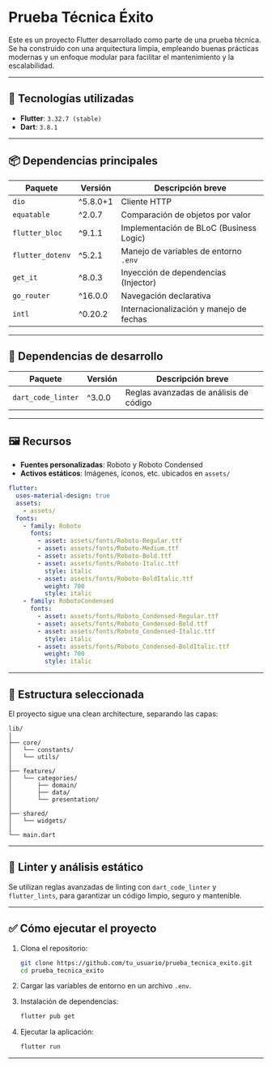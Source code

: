 
# Prueba Técnica Éxito

Este es un proyecto Flutter desarrollado como parte de una prueba técnica. Se ha construido con una arquitectura limpia, empleando buenas prácticas modernas y un enfoque modular para facilitar el mantenimiento y la escalabilidad.

---

## 🚀 Tecnologías utilizadas

- **Flutter**: `3.32.7 (stable)`
- **Dart**: `3.8.1`

---

## 📦 Dependencias principales

| Paquete           | Versión      | Descripción breve                              |
|-------------------|--------------|-----------------------------------------------|
| `dio`             | ^5.8.0+1     | Cliente HTTP                                  |
| `equatable`       | ^2.0.7       | Comparación de objetos por valor              |
| `flutter_bloc`    | ^9.1.1       | Implementación de BLoC (Business Logic)       |
| `flutter_dotenv`  | ^5.2.1       | Manejo de variables de entorno `.env`         |
| `get_it`          | ^8.0.3       | Inyección de dependencias (Injector)         |
| `go_router`       | ^16.0.0      | Navegación declarativa                        |
| `intl`            | ^0.20.2      | Internacionalización y manejo de fechas       |

---

## 🧪 Dependencias de desarrollo

| Paquete              | Versión      | Descripción breve                        |
|----------------------|--------------|------------------------------------------|
| `dart_code_linter`   | ^3.0.0       | Reglas avanzadas de análisis de código   |

---

## 🖼️ Recursos

- **Fuentes personalizadas**: Roboto y Roboto Condensed
- **Activos estáticos**: Imágenes, íconos, etc. ubicados en `assets/`

```yaml
flutter:
  uses-material-design: true
  assets:
    - assets/
  fonts:
    - family: Roboto
      fonts:
        - asset: assets/fonts/Roboto-Regular.ttf
        - asset: assets/fonts/Roboto-Medium.ttf
        - asset: assets/fonts/Roboto-Bold.ttf
        - asset: assets/fonts/Roboto-Italic.ttf
          style: italic
        - asset: assets/fonts/Roboto-BoldItalic.ttf
          weight: 700
          style: italic
    - family: RobotoCondensed
      fonts:
        - asset: assets/fonts/Roboto_Condensed-Regular.ttf
        - asset: assets/fonts/Roboto_Condensed-Bold.ttf
        - asset: assets/fonts/Roboto_Condensed-Italic.ttf
          style: italic
        - asset: assets/fonts/Roboto_Condensed-BoldItalic.ttf
          weight: 700
          style: italic
````

---

## 📁 Estructura seleccionada

El proyecto sigue una clean architecture, separando las capas:

```
lib/
│
├── core/
│   └── constants/
│   └── utils/
│
├── features/
│   └── categories/
│       ├── domain/
│       ├── data/
│       └── presentation/
│
├── shared/
│   └── widgets/
│
└── main.dart
```

---

## 🧹 Linter y análisis estático

Se utilizan reglas avanzadas de linting con `dart_code_linter` y `flutter_lints`, para garantizar un código limpio, seguro y mantenible.

---

## ✅ Cómo ejecutar el proyecto

1. Clona el repositorio:

   ```bash
   git clone https://github.com/tu_usuario/prueba_tecnica_exito.git
   cd prueba_tecnica_exito
   ```

2. Cargar las variables de entorno en un archivo `.env`.

3. Instalación de dependencias:

   ```bash
   flutter pub get
   ```

4. Ejecutar la aplicación:

   ```bash
   flutter run
   ```

---

